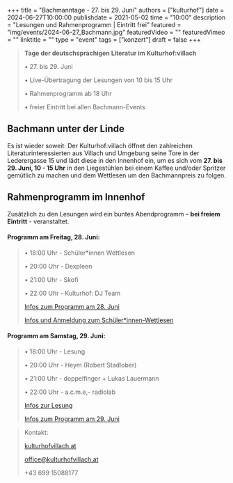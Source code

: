 +++
title = "Bachmanntage - 27. bis 29. Juni"
authors = ["kulturhof"]
date = 2024-06-27T10:00:00
publishdate = 2021-05-02
time = "10:00"
description = "Lesungen und Rahmenprogramm | Eintritt frei"
featured = "img/events/2024-06-27_Bachmann.jpg"
featuredVideo = ""
featuredVimeo = ""
linktitle = ""
type = "event"
tags = ["konzert"]
draft = false
+++

>**Tage der deutschsprachigen Literatur im Kulturhof:villach**
>
>•	27. bis 29. Juni
>
>•	Live-Übertragung der Lesungen von 10 bis 15 Uhr
>
>•	Rahmenprogramm ab 18 Uhr
>
>•	freier Eintritt bei allen Bachmann-Events
>


## Bachmann unter der Linde

Es ist wieder soweit: Der Kulturhof:villach öffnet den zahlreichen Literaturinteressierten aus Villach und Umgebung seine Tore in der Lederergasse 15 und lädt diese in den Innenhof ein, um es sich vom **27. bis 29. Juni, 10 - 15 Uhr** in den Liegestühlen bei einem Kaffee und/oder Spritzer gemütlich zu machen und dem Wettlesen um den Bachmannpreis zu folgen.

## Rahmenprogramm im Innenhof

Zusätzlich zu den Lesungen wird ein buntes Abendprogramm – **bei freiem Eintritt** - veranstaltet.


#### Programm am Freitag, 28. Juni:

>•	18:00 Uhr - Schüler\*innen Wettlesen
>
>•	20:00 Uhr - Dexpleen
>
>•	21:00 Uhr - Skofi
>
>•	22:00 Uhr - Kulturhof: DJ Team
>
>[Infos zum Programm am 28. Juni](https://kulturhofvillach.at/events/2024/2024-06-28_bachmanntag1/)
>
>[Infos und Anmeldung zum Schüler\*innen-Wettlesen](https://kulturhofvillach.at/events/2024/2024-06-28_wettlesen/)


#### Programm am Samstag, 29. Juni:
>
>•	18:00 Uhr - Lesung
>
>•	20:00 Uhr - Heym (Robert Stadlober)
>
>•	21:00 Uhr - doppelfinger + Lukas Lauermann
>
>•	22:00 Uhr - a.c.m.e,- radiolab
>
>[Infos zur Lesung](https://kulturhofvillach.at/events/2024/2024-06-29_lesung/)
>
>[Infos zum Programm am 29. Juni](https://kulturhofvillach.at/events/2024/2024-06-29_bachmanntag2/)


>Kontakt:
>
>[kulturhofvillach.at](https://www.kulturhofvillach.at/)
>
>office@kulturhofvillach.at
>
>+43 699 15088177


